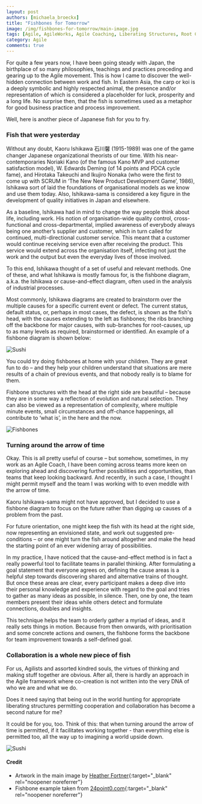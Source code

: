 ```yaml
---
layout: post
authors: [michaela_broeckx]
title: "Fishbones for Tomorrow"
image: /img/fishbones-for-tomorrow/main-image.jpg
tags: [Agile, AgileWorks, Agile Coaching, Liberating Structures, Root Cause Analysis, Powerful Techniques]
category: Agile
comments: true
---
```


For quite a few years now, I have been going steady with Japan, the birthplace of so many philosophies, teachings and practices preceding and gearing up to the Agile movement. 
This is how I came to discover the well-hidden connection between work and fish. 
In Eastern Asia, the carp or koi is a deeply symbolic and highly respected animal, the presence and/or representation of which is considered a placeholder for luck, prosperity and a long life. 
No surprise then, that the fish is sometimes used as a metaphor for good business practice and process improvement.

Well, here is another piece of Japanese fish for you to fry.

### Fish that were yesterday

Without any doubt, Kaoru Ishikawa 石川馨 (1915-1989) was one of the game changer Japanese organizational theorists of our time. 
With his near-contemporaries Noriaki Kano (of the famous Kano MVP and customer satisfaction model), W. Edwards Deming (of 14 points and PDCA cycle fame), and Hirotaka Takeuchi and Ikujiro Nonaka (who were the first to come up with SCRUM in ‘The New New Product Development Game’, 1986), Ishikawa sort of laid the foundations of organisational models as we know and use them today. 
Also, Ishikawa-sama is considered a key figure in the development of quality initiatives in Japan and elsewhere.

As a baseline, Ishikawa had in mind to change the way people think about life, including work. 
His notion of organisation-wide quality control, cross-functional and cross-departmental, implied awareness of everybody always being one another’s supplier and customer, which in turn called for continued, multi-directional customer service. 
This meant that a customer would continue receiving service even after receiving the product. 
This service would extend across the organisation itself, infecting not just the work and the output but even the everyday lives of those involved.

To this end, Ishikawa thought of a set of useful and relevant methods. 
One of these, and what Ishikawa is mostly famous for, is the fishbone diagram, a.k.a. the Ishikawa or cause-and-effect diagram, often used in the analysis of industrial processes.

Most commonly, Ishikawa diagrams are created to brainstorm over the multiple causes for a specific current event or defect. 
The current status, default status, or, perhaps in most cases, the defect, is shown as the fish's head, with the causes extending to the left as fishbones; the ribs branching off the backbone for major causes, with sub-branches for root-causes, up to as many levels as required, brainstormed or identified.
An example of a fishbone diagram is shown below: 

<img alt="Sushi" src="{{ '/img/fishbones-for-tomorrow/fishbone-example.png' | prepend: site.baseurl }}" class="image fit" style="margin:0px auto; max-width: 750px;">

You could try doing fishbones at home with your children. 
They are great fun to do – and they help your children understand that situations are mere results of a chain of previous events, and that nobody really is to blame for them.

Fishbone structures with the head at the right side are beautiful – because they are in some way a reflection of evolution and natural selection. 
They can also be viewed as a representation of complexity, where multiple minute events, small circumstances and off-chance happenings, all contribute to ‘what is’, in the here and the now.

<img alt="Fishbones" src="{{ '/img/fishbones-for-tomorrow/fishbones.png' | prepend: site.baseurl }}" class="image fit" style="margin:0px auto; max-width: 750px;">

### Turning around the arrow of time

Okay. 
This is all pretty useful of course – but somehow, sometimes, in my work as an Agile Coach, I have been coming across teams more keen on exploring ahead and discovering further possibilities and opportunities, than teams that keep looking backward. 
And recently, in such a case, I thought I might permit myself and the team I was working with to even meddle with the arrow of time.

Kaoru Ishikawa-sama might not have approved, but I decided to use a fishbone diagram to focus on the future rather than digging up causes of a problem from the past.

For future orientation, one might keep the fish with its head at the right side, now representing an envisioned state, and work out suggested pre-conditions – or one might turn the fish around altogether and make the head the starting point of an ever widening array of possibilities.

In my practice, I have noticed that the cause-and-effect method is in fact a really powerful tool to facilitate teams in parallel thinking. 
After formulating a goal statement that everyone agrees on, defining the cause areas is a helpful step towards discovering shared and alternative trains of thought. 
But once these areas are clear, every participant makes a deep dive into their personal knowledge and experience with regard to the goal and tries to gather as many ideas as possible, in silence.
Then, one by one, the team members present their ideas while others detect and formulate connections, doubles and insights.

This technique helps the team to orderly gather a myriad of ideas, and it really sets things in motion. 
Because from then onwards, with prioritisation and some concrete actions and owners, the fishbone forms the backbone for team improvement towards a self-defined goal.

### Collaboration is a whole new piece of fish

For us, Agilists and assorted kindred souls, the virtues of thinking and making stuff together are obvious. 
After all, there is hardly an approach in the Agile framework where co-creation is not written into the very DNA of who we are and what we do.

Does it need saying that being out in the world hunting for appropriate liberating structures permitting cooperation and collaboration has become a second nature for me?

It could be for you, too. 
Think of this: that when turning around the arrow of time is permitted, if it facilitates working together - than everything else is permitted too, all the way up to imagining a world upside down.

<img alt="Sushi" src="{{ '/img/fishbones-for-tomorrow/sushi.png' | prepend: site.baseurl }}" class="image fit" style="margin:0px auto; max-width: 750px;">

#### Credit
* Artwork in the main image by [Heather Fortner](http://heatherfortner.com/){:target="_blank" rel="noopener noreferrer"}
* Fishbone example taken from [24point0.com](https://www.24point0.com/powerpoint-business-templates/applications-fishbone-diagram/){:target="_blank" rel="noopener noreferrer"}
